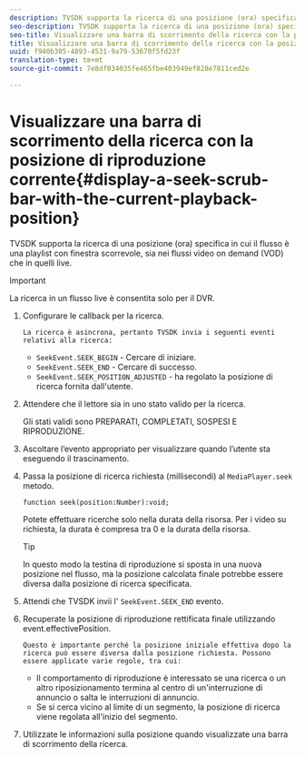 ```yaml
---
description: TVSDK supporta la ricerca di una posizione (ora) specifica in cui il flusso è una playlist con finestra scorrevole, sia nei flussi video on demand (VOD) che in quelli live.
seo-description: TVSDK supporta la ricerca di una posizione (ora) specifica in cui il flusso è una playlist con finestra scorrevole, sia nei flussi video on demand (VOD) che in quelli live.
seo-title: Visualizzare una barra di scorrimento della ricerca con la posizione di riproduzione corrente
title: Visualizzare una barra di scorrimento della ricerca con la posizione di riproduzione corrente
uuid: f940b305-4893-4531-9a79-53670f5fd23f
translation-type: tm+mt
source-git-commit: 7e8df034035fe465fbe403949ef828e7811ced2e

---
```



# Visualizzare una barra di scorrimento della ricerca con la posizione di riproduzione corrente{#display-a-seek-scrub-bar-with-the-current-playback-position}

TVSDK supporta la ricerca di una posizione (ora) specifica in cui il flusso è una playlist con finestra scorrevole, sia nei flussi video on demand (VOD) che in quelli live.

>[!IMPORTANT]
>
>La ricerca in un flusso live è consentita solo per il DVR.

1. Configurare le callback per la ricerca.

       La ricerca è asincrona, pertanto TVSDK invia i seguenti eventi relativi alla ricerca:
   
   * `SeekEvent.SEEK_BEGIN` - Cercare di iniziare.
   * `SeekEvent.SEEK_END` - Cercare di successo.
   * `SeekEvent.SEEK_POSITION_ADJUSTED` - ha regolato la posizione di ricerca fornita dall&#39;utente.

1. Attendere che il lettore sia in uno stato valido per la ricerca.

   Gli stati validi sono PREPARATI, COMPLETATI, SOSPESI E RIPRODUZIONE.

1. Ascoltare l’evento appropriato per visualizzare quando l’utente sta eseguendo il trascinamento.
1. Passa la posizione di ricerca richiesta (millisecondi) al `MediaPlayer.seek` metodo.

   ```
   function seek(position:Number):void;
   ```

   Potete effettuare ricerche solo nella durata della risorsa. Per i video su richiesta, la durata è compresa tra 0 e la durata della risorsa.

   >[!TIP]
   >
   >In questo modo la testina di riproduzione si sposta in una nuova posizione nel flusso, ma la posizione calcolata finale potrebbe essere diversa dalla posizione di ricerca specificata.

1. Attendi che TVSDK invii l&#39; `SeekEvent.SEEK_END` evento.
1. Recuperate la posizione di riproduzione rettificata finale utilizzando event.effectivePosition.

       Questo è importante perché la posizione iniziale effettiva dopo la ricerca può essere diversa dalla posizione richiesta. Possono essere applicate varie regole, tra cui:
   
   * Il comportamento di riproduzione è interessato se una ricerca o un altro riposizionamento termina al centro di un&#39;interruzione di annuncio o salta le interruzioni di annuncio.
   * Se si cerca vicino al limite di un segmento, la posizione di ricerca viene regolata all&#39;inizio del segmento.

1. Utilizzate le informazioni sulla posizione quando visualizzate una barra di scorrimento della ricerca.
